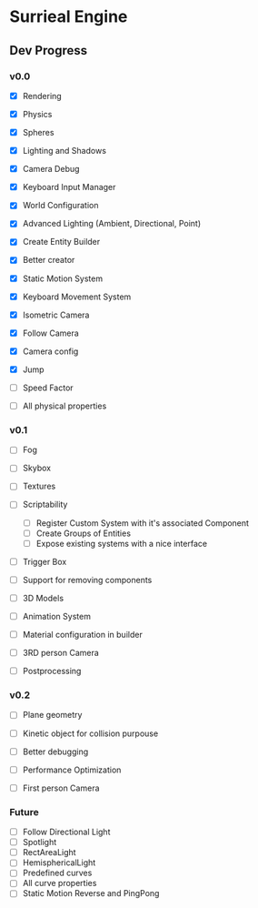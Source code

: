 # Surrieal Engine

## Dev Progress

### v0.0

- [x] Rendering
- [x] Physics
- [x] Spheres
- [x] Lighting and Shadows
- [x] Camera Debug

- [x] Keyboard Input Manager
- [x] World Configuration
- [x] Advanced Lighting (Ambient, Directional, Point)
- [x] Create Entity Builder
- [x] Better creator

- [x] Static Motion System
- [x] Keyboard Movement System
- [x] Isometric Camera
- [x] Follow Camera
- [x] Camera config

- [x] Jump
- [ ] Speed Factor
- [ ] All physical properties

### v0.1

- [ ] Fog
- [ ] Skybox
- [ ] Textures

- [ ] Scriptability
  - [ ] Register Custom System with it's associated Component
  - [ ] Create Groups of Entities
  - [ ] Expose existing systems with a nice interface
- [ ] Trigger Box
- [ ] Support for removing components

- [ ] 3D Models
- [ ] Animation System
- [ ] Material configuration in builder
- [ ] 3RD person Camera
- [ ] Postprocessing

### v0.2

- [ ] Plane geometry
- [ ] Kinetic object for collision purpouse
- [ ] Better debugging

- [ ] Performance Optimization
- [ ] First person Camera

### Future

- [ ] Follow Directional Light
- [ ] Spotlight
- [ ] RectAreaLight
- [ ] HemisphericalLight
- [ ] Predefined curves
- [ ] All curve properties
- [ ] Static Motion Reverse and PingPong
